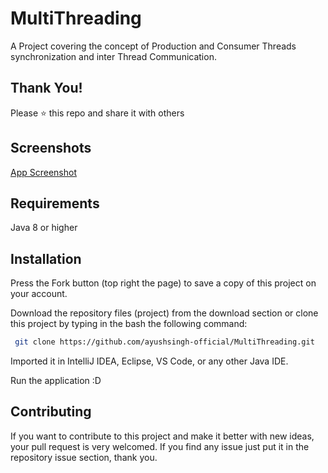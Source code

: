 
# MultiThreading

A Project covering the concept of Production and Consumer Threads synchronization and inter Thread Communication.


## Thank You!

Please ⭐️ this repo and share it with others


## Screenshots

[App Screenshot](https://github.com/ayushsingh-official/MultiThreading/blob/main/ScreenShots/Project_Img.png)


## Requirements

Java 8 or higher
## Installation

Press the Fork button (top right the page) to save a copy of this project on your account.

Download the repository files (project) from the download section or clone this project by typing in the bash the following command:


```bash
 git clone https://github.com/ayushsingh-official/MultiThreading.git
```

Imported it in IntelliJ IDEA, Eclipse, VS Code, or any other Java IDE.

Run the application :D
## Contributing 

If you want to contribute to this project and make it better with new ideas, your pull request is very welcomed. If you find any issue just put it in the repository issue section, thank you.
